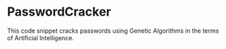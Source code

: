 # PasswordCracker
This code snippet cracks passwords using Genetic Algorithms in the terms of Artificial Intelligence.
